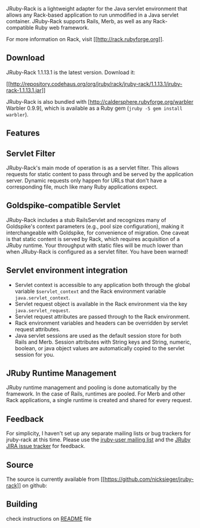 JRuby-Rack is a lightweight adapter for the Java servlet environment that allows any Rack-based application to run unmodified in a Java servlet container. JRuby-Rack supports Rails, Merb, as well as any Rack-compatible Ruby web framework.

For more information on Rack, visit [[http://rack.rubyforge.org]].

Download
--------


JRuby-Rack 1.1.13.1 is the latest version. Download it:

[[http://repository.codehaus.org/org/jruby/rack/jruby-rack/1.1.13.1/jruby-rack-1.1.13.1.jar]]

JRuby-Rack is also bundled with [http://caldersphere.rubyforge.org/warbler Warbler 0.9.9], which is available as a Ruby gem (`jruby -S gem install warbler`).

Features
--------

Servlet Filter
--------------

JRuby-Rack's main mode of operation is as a servlet filter. This allows requests for static content to pass through and be served by the
application server. Dynamic requests only happen for URLs that don't have a corresponding file, much like many Ruby applications expect.

Goldspike-compatible Servlet
----------------------------

JRuby-Rack includes a stub RailsServlet and recognizes many of Goldspike's context parameters (e.g., pool size configuration), making it
interchangeable with Goldspike, for convenience of migration. One caveat is that static content is served by Rack, which requires acquisition of
a JRuby runtime. Your throughput with static files will be much lower than when JRuby-Rack is configured as a servlet filter. You have been
warned!

Servlet environment integration
-------------------------------

* Servlet context is accessible to any application both through the global variable `$servlet_context` and the Rack environment variable `java.servlet_context`.
* Servlet request object is available in the Rack environment via the key `java.servlet_request`.
* Servlet request attributes are passed through to the Rack environment.
* Rack environment variables and headers can be overridden by servlet request attributes.
* Java servlet sessions are used as the default session store for both Rails and Merb. Session attributes with String keys and String, numeric, boolean, or java object values are automatically copied to the servlet session for you.

JRuby Runtime Management
------------------------

JRuby runtime management and pooling is done automatically by the framework. In the case of Rails, runtimes are pooled. For Merb and other Rack
applications, a single runtime is created and shared for every request.

Feedback
--------

For simplicity, I haven't set up any separate mailing lists or bug trackers for jruby-rack at this time. Please use the [jruby-user mailing list](http://xircles.codehaus.org/lists/user@jruby.codehaus.org)  and the [JRuby JIRA issue tracker](http://jira.codehaus.org/browse/JRUBY) for feedback.

Source
------

The source is currently available from [[https://github.com/nicksieger/jruby-rack]] on github:

Building
--------

check instructions on [README](https://github.com/nicksieger/jruby-rack/blob/master/README.md) file
